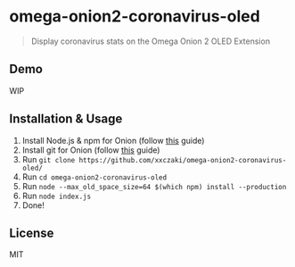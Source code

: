 # omega-onion2-coronavirus-oled

> Display coronavirus stats on the Omega Onion 2 OLED Extension

## Demo

WIP

## Installation & Usage

1. Install Node.js & npm for Onion (follow [this](https://docs.onion.io/omega2-docs/installing-and-using-nodejs.html) guide)
2. Install git for Onion (follow [this](https://docs.onion.io/omega2-docs/installing-and-using-git.html) guide)
3. Run `git clone https://github.com/xxczaki/omega-onion2-coronavirus-oled/`
4. Run `cd omega-onion2-coronavirus-oled`
5. Run `node --max_old_space_size=64 $(which npm) install --production`
6. Run `node index.js`
7. Done!

## License

MIT
